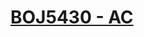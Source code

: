 # [BOJ5430 - AC](https://www.acmicpc.net/problem/5430)
<!--tags: deque, ds, impl, parsing, string-->

